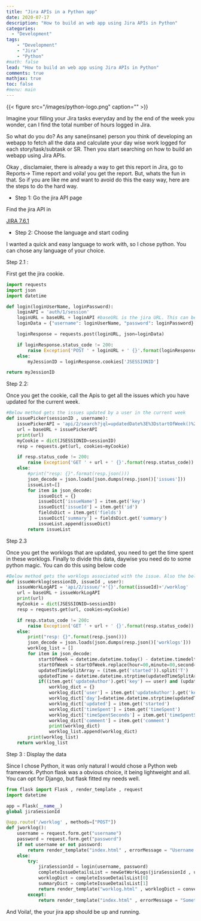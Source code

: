 ```yaml
---
title: "Jira APIs in a Python app"
date: 2020-07-17
description: "How to build an web app using Jira APIs in Python"
categories:
  - "Development"
tags: 
    - "Development"
    - "Jira"
    - "Python"
#math: false
lead: "How to build an web app using Jira APIs in Python"
comments: true
mathjax: true
toc: false
#menu: main
---
```


{{< figure src="/images/python-logo.png" caption="" >}}

Imagine your filling your Jira tasks everyday and by the end of the week you wonder, can I find the total number of hours logged in Jira.

So what do you do? As any sane(insane) person you think of developing an webapp to fetch all the data and calculate your day wise work logged for each story/task/subtask or SR. Then you start searching on how to build an webapp using Jira APIs. 

Okay , disclamaier, there is already a way to get this report in Jira, go to Reports→ Time report and voila! you get the report. But, whats the fun in that. So if you are like me and want to avoid do this the easy way, here are the steps to do the hard way.

- Step 1: Go the jira API page

Find the jira API in 

[JIRA 7.6.1](https://docs.atlassian.com/software/jira/docs/api/REST/7.6.1/#api/2/issue-getIssueWorklog)

- Step 2: Choose the language and start coding

I wanted a quick and easy language to work with, so I chose python. You can chose any language of your choice.

Step 2.1 :

First get the jira cookie.

```python
import requests
import json
import datetime

def login(loginUserName, loginPassword):
    loginAPI = 'auth/1/session'
    loginURL = baseURL + loginAPI #baseURL is the jira URL. This can be a company specific Jira URL
    loginData = {"username": loginUserName, "password": loginPassword}

    loginResponse = requests.post(loginURL, json=loginData)

    if loginResponse.status_code != 200:
        raise Exception('POST ' + loginURL + ' {}'.format(loginResponse.status_code))
    else:
        myJessionID = loginResponse.cookies['JSESSIONID']

return myJessionID
```

Step 2.2:

Once you get the cookie, call the Apis to get all the issues which you have updated for the current week. 

```python
#Below method gets the issues updated by a user in the current week
def issuePicker(sessionID , username):
    issuePickerAPI = 'api/2/search?jql=updatedDate%3E%3DstartOfWeek()%20AND%20worklogAuthor%3D'+username+'&fields=issues,summary'
    url = baseURL + issuePickerAPI
    print(url)
    myCookie = dict(JSESSIONID=sessionID)
    resp = requests.get(url, cookies=myCookie)

    if resp.status_code != 200:
        raise Exception('GET ' + url + ' {}'.format(resp.status_code))
    else:
        #print("resp: {}".format(resp.json()))
        json_decode = json.loads(json.dumps(resp.json()['issues']))
        issueList=[]
        for item in json_decode:
            issueDict = {}
            issueDict['issueName'] = item.get('key')
            issueDict['issueId'] = item.get('id')
            fieldsDict = item.get('fields')
            issueDict['summary'] = fieldsDict.get('summary')
            issueList.append(issueDict)
        return issueList
```

Step 2.3

Once you get the worklogs that are updated, you need to get the time spent in these worklogs. Finally to divide this data, daywise you need do to some python magic. You can do this using below code

```python
#Below method gets the worklogs associated with the issue. Also the below method addes the worklogs hours and splits it according to day and issue.
def issueWorklog(sessionID, issueId , user):
    issueWorkLogAPI = 'api/2/issue/'+'{}'.format(issueId)+'/worklog'
    url = baseURL + issueWorkLogAPI
    print(url)
    myCookie = dict(JSESSIONID=sessionID)
    resp = requests.get(url, cookies=myCookie)

    if resp.status_code != 200:
        raise Exception('GET ' + url + ' {}'.format(resp.status_code))
    else:
        print("resp: {}".format(resp.json()))
        json_decode = json.loads(json.dumps(resp.json()['worklogs']))
        worklog_list = []
        for item in json_decode:
            startOfWeek = datetime.datetime.today() - datetime.timedelta(days=datetime.datetime.today().isoweekday() % 7)#This gets time Sunday midnight
            startOfWeek = startOfWeek.replace(hour=00,minute=00,second=0,microsecond=0)
            updatedTimeSplitArray = (item.get('started')).split('T')
            updatedTime = datetime.datetime.strptime(updatedTimeSplitArray[0],"%Y-%m-%d") 
            if((item.get('updateAuthor').get('key') == user) and (updatedTime >= startOfWeek)):#get all the worklogs updated by the user and updated after 1 week from current date
                worklog_dict = {}
                worklog_dict['user'] = item.get('updateAuthor').get('key')
                worklog_dict['day']=datetime.datetime.strptime(updatedTimeSplitArray[0], "%Y-%m-%d").weekday() 
                worklog_dict['updated'] = item.get('started')
                worklog_dict['timeSpent'] = item.get('timeSpent')
                worklog_dict['timeSpentSeconds'] = item.get('timeSpentSeconds')
                worklog_dict['comment'] = item.get('comment')
                print(worklog_dict)
                worklog_list.append(worklog_dict)
        print(worklog_list)
    return worklog_list
```

Step 3 : Display the data

Since I chose Python, it was only natural I would chose a Python web framework. Python flask was a obvious choice, it being lightweight and all. You can opt for Django, but flask fitted my needs well.

```python
from flask import Flask , render_template , request
import datetime

app = Flask(__name__)
global jiraSessionId

@app.route('/worklog' , methods=["POST"])
def jworklog():
    username = request.form.get("username")
    password = request.form.get("password")
    if not username or not password:
        return render_template("index.html" , errorMessage = "Username or password cannot be empty")    
    else:
        try:
            jiraSessionId = login(username, password)
            completeIssueDetailsList = newGetWorkLogs(jiraSessionId , username)
            worklogDict = completeIssueDetailsList[0]
            summaryDict = completeIssueDetailsList[1]
            return render_template("worklog.html" , worklogDict = convertDictFromSecondsToHours(worklogDict) , summaryDict = summaryDict ,  username = username ) 
        except:
            return render_template("index.html" , errorMessage = "Something went wrong")
```

And Voila!, the your jira app should be up and running.

